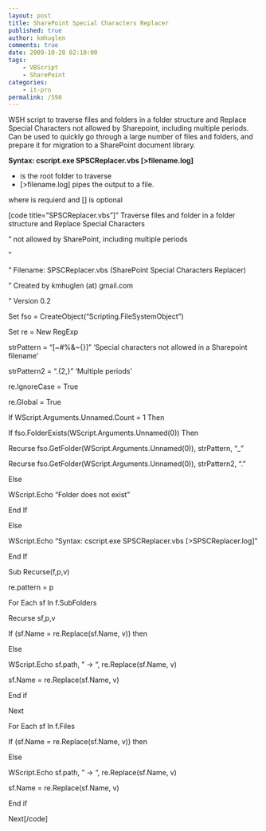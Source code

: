 ```yaml
---
layout: post
title: SharePoint Special Characters Replacer
published: true
author: kmhuglen
comments: true
date: 2009-10-28 02:10:00
tags:
    - VBScript
    - SharePoint
categories:
    - it-pro
permalink: /598
---
```

WSH script to traverse files and folders in a folder structure and Replace Special Characters not allowed by Sharepoint, including multiple periods. Can be used to quickly go through a large number of files and folders, and prepare it for migration to a SharePoint document library.

**Syntax: cscript.exe SPSCReplacer.vbs  [>filename.log]**

  *  is the root folder to traverse
  * [>filename.log] pipes the output to a file.

where  is requierd and [] is optional

[code title=&#8221;SPSCReplacer.vbs&#8221;]&#8221; Traverse files and folder in a folder structure and Replace Special Characters
  
&#8221; not allowed by SharePoint, including multiple periods
  
&#8221;
  
&#8221; Filename: SPSCReplacer.vbs (SharePoint Special Characters Replacer)
  
&#8221; Created by kmhuglen (at) gmail.com
  
&#8221; Version 0.2

Set fso = CreateObject(&#8220;Scripting.FileSystemObject&#8221;)
  
Set re = New RegExp

strPattern = &#8220;[~#%&~{}]&#8221; &#8216;Special characters not allowed in a Sharepoint filename&#8217;
  
strPattern2 = &#8220;.{2,}&#8221; &#8216;Multiple periods&#8217;

re.IgnoreCase = True
  
re.Global = True

If WScript.Arguments.Unnamed.Count = 1 Then
  
If fso.FolderExists(WScript.Arguments.Unnamed(0)) Then
  
Recurse fso.GetFolder(WScript.Arguments.Unnamed(0)), strPattern, &#8220;_&#8221;
  
Recurse fso.GetFolder(WScript.Arguments.Unnamed(0)), strPattern2, &#8220;.&#8221;
  
Else
  
WScript.Echo &#8220;Folder does not exist&#8221;
  
End If
  
Else
  
WScript.Echo &#8220;Syntax: cscript.exe SPSCReplacer.vbs [>SPSCReplacer.log]&#8221;
  
End If

Sub Recurse(f,p,v)
  
re.pattern = p
  
For Each sf In f.SubFolders
  
Recurse sf,p,v
  
If (sf.Name = re.Replace(sf.Name, v)) then
  
Else
  
WScript.Echo sf.path, &#8221; -> &#8220;, re.Replace(sf.Name, v)
  
sf.Name = re.Replace(sf.Name, v)
  
End if
  
Next
  
For Each sf In f.Files
  
If (sf.Name = re.Replace(sf.Name, v)) then
  
Else
  
WScript.Echo sf.path, &#8221; -> &#8220;, re.Replace(sf.Name, v)
  
sf.Name = re.Replace(sf.Name, v)
  
End if
  
Next[/code]